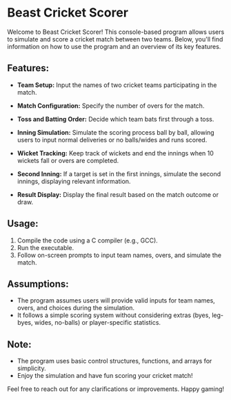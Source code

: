 # Beast Cricket Scorer

Welcome to Beast Cricket Scorer! This console-based program allows users to simulate and score a cricket match between two teams. Below, you'll find information on how to use the program and an overview of its key features.

## Features:

- **Team Setup:** Input the names of two cricket teams participating in the match.
  
- **Match Configuration:** Specify the number of overs for the match.

- **Toss and Batting Order:** Decide which team bats first through a toss.

- **Inning Simulation:** Simulate the scoring process ball by ball, allowing users to input normal deliveries or no balls/wides and runs scored.

- **Wicket Tracking:** Keep track of wickets and end the innings when 10 wickets fall or overs are completed.

- **Second Inning:** If a target is set in the first innings, simulate the second innings, displaying relevant information.

- **Result Display:** Display the final result based on the match outcome or draw.

## Usage:

1. Compile the code using a C compiler (e.g., GCC).
2. Run the executable.
3. Follow on-screen prompts to input team names, overs, and simulate the match.

## Assumptions:

- The program assumes users will provide valid inputs for team names, overs, and choices during the simulation.
- It follows a simple scoring system without considering extras (byes, leg-byes, wides, no-balls) or player-specific statistics.

## Note:

- The program uses basic control structures, functions, and arrays for simplicity.
- Enjoy the simulation and have fun scoring your cricket match!

Feel free to reach out for any clarifications or improvements. Happy gaming!
